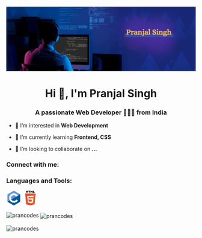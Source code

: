<img src="https://github.com/prancodes/prancodes/blob/main/Github%20Banner.gif" alt="Banner"></img>
<h1 align="center">Hi 👋, I'm Pranjal Singh</h1>
<h3 align="center">A passionate Web Developer 👨🏻‍💻 from India</h3>

- 🔭 I’m interested in **Web Development**

- 🌱 I’m currently learning **Frontend, CSS**

- 👯 I’m looking to collaborate on **...**

<h3 align="left">Connect with me:</h3>
<p align="left">
</p>

<h3 align="left">Languages and Tools:</h3>
<p align="left"> <a href="https://www.cprogramming.com/" target="_blank" rel="noreferrer"> <img src="https://raw.githubusercontent.com/devicons/devicon/master/icons/c/c-original.svg" alt="c" width="40" height="40"/></a>
<a href="https://www.w3.org/html/" target="_blank" rel="noreferrer"> <img src="https://raw.githubusercontent.com/devicons/devicon/master/icons/html5/html5-original-wordmark.svg" alt="html5" width="40" height="40"/></a></p>

<p><img align="left" src="https://github-readme-stats.vercel.app/api/top-langs?username=prancodes&show_icons=true&locale=en&layout=compact" alt="prancodes" /></p>

<p>&nbsp;<img align="center" src="https://github-readme-stats.vercel.app/api?username=prancodes&show_icons=true&locale=en" alt="prancodes" /></p>

<p><img align="center" src="https://github-readme-streak-stats.herokuapp.com/?user=prancodes&" alt="prancodes" /></p>



<!---
prancodes/prancodes is a ✨ special ✨ repository because its `README.md` (this file) appears on your GitHub profile.
You can click the Preview link to take a look at your changes.
--->
